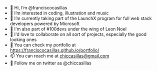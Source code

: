 - 👋 Hi, I’m @franciscocasillas
- 👀 I’m interested in coding, illustration and music
- 🌱 I’m currently taking part of the LaunchX program for full web stack developers powered by Microsoft
- 🦁 I'm also part of #100devs under the wing of Leon Noel
- 💞️ I'd love to collaborate on all sort of projects, especially the good looking ones
- 💼 You can check my portfolio at https://franciscocasillas.github.io/portfolio/
- 📫 You can reach me at chiccasillas@gmail.com
- 🐤 Follow me on twitter as @chiccasillas

<!---
franciscocasillas/franciscocasillas is a ✨ special ✨ repository because its `README.md` (this file) appears on your GitHub profile.
You can click the Preview link to take a look at your changes.
--->
